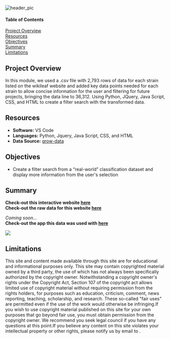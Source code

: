 ![header_pic](/Resources/pics/header_pic.png)
 
#### Table of Contents  

[Project Overview](#project-overview)  
[Resources](#resources)  
[Objectives](#objectives)  
[Summary](#summary)  
[Limitations](#limitations)  
  
## Project Overview  
In this module, we used a .csv file with 2,793 rows of data for each strain listed on the wikileaf website and added key data points needed for each strain to allow concise information for the user and filtering for future projects, bringing the data line to 36,312. Using Python, JQuery, Java Script, CSS, and HTML to create a filter search with the transformed data.

## Resources  
- **Software:** VS Code   
- **Languages:** Python, Jquery, Java Script, CSS, and HTML  
- **Data Source:** [grow-data]()    

## Objectives  
- Create a filter search from a “real-world” classification dataset and display more information from the user's selection   

## Summary
**Check-out this interactive website [here]()**  
**Check-out the raw data for this website [here]()**

*Coming soon...*  
**Check-out the app this data was used with [here]()**

![](/Resources/pics/gif.gif)  

## Limitations  
This site and content made available through this site are for educational and informational purposes only. This site may contain copyrighted material owned by a third party, the use of which has not always been specifically authorized by the copyright owner. Notwithstanding a copyright owner's rights under the Copyright Act, Section 107 of the copyright act allows limited use of copyright material without requiring permission from the rights holders, for purposes such as education, criticism, comment, news reporting, teaching, scholarship, and research. These so-called "fair uses" are permitted even if the use of the work would otherwise be infringing.If you wish to use copyright material published on this site for your own purposes that go beyond fair use, you must obtain permission from the copyright owner. We recommend you seek legal council if you have any questions at this point.If you believe any content on this site violates your intellectual property or other rights, please notify us by email to []().
